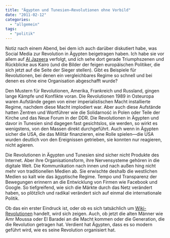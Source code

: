 ```yaml
---
title: "Ägypten und Tunesien—Revolutionen ohne Vorbild"
date: "2011-02-12"
categories: 
  - "allgemein"
tags: 
  - "politik"
---
```


Notiz nach einem Abend, bei dem ich auch darüber diskutiert habe, was Social Media zur Revolution in Ägypten beigetragen haben. Ich habe sie vor allem auf [Al Jazeera](http://english.aljazeera.net/watch_now/ "Al Jazeera English: Live Stream - Watch Now - Al Jazeera English") verfolgt, und ich sehe dort gerade Triumphszenen und Rückblicke aus Kairo (und die Bilder der feigen europäischen Politiker, die sich jetzt auf die Seite der Sieger stellen). Gibt es Beispiele für Revolutionen, bei denen ein vergleichbares Regime so schnell und bei denen es ohne eine Organisation abgeschafft wurde?

Den Mustern für Revolutionen, Amerika, Frankreich und Russland, gingen lange Kämpfe und Konflikte voran. Die Revolutionen 1989 in Osteuropa waren Aufstände gegen von einer imperialistischen Macht installierte Regime, nachdem diese Macht implodiert war. Aber auch diese Aufstände hatten Zentren und Wortführer wie die Solidarność in Polen oder Teile der Kirche und das Neue Forum in der DDR. Die Revolutionen in Ägypten und davor in Tunesien sind dagegen fast gesichtslos, sie werden, so wirkt es wenigstens, von den Massen direkt durchgeführt. Auch wenn in Ägypten sicher die USA, die das Militär finanzieren, eine Rolle spielen—die USA wurden deutlich von den Ereignissen getrieben, sie konnten nur reagieren, nicht agieren.

Die Revolutionen in Ägypten und Tunesien sind sicher nicht Produkte des Internet. Aber ihre Organisationsform, ihre Nervensysteme gehören in die digitale Welt. Die Kommunikation nach innen und nach außen hing nicht mehr von traditionellen Medien ab. Sie erwischte deshalb die westlichen Medien so kalt wie das ägyptische Regime. Tempo und Transparenz der Bewegungen erinnern an die Entwicklung von Firmen wie Facebook und Google. So tiefgreifend, wie sich die Märkte durch das Netz verändert haben, so plötzlich und radikal verändert sich auf einmal die internationale Politik.

Ob das ein erster Eindruck ist, oder ob es sich tatsächlich um [Wiki-Revolutionen](http://freedomwar.org/don-tapscott-wiki-revolution-in-tunisia-lift/ "Don Tapscott, Wiki revolution in Tunisia, LIFT | FreedomWar.ORG") handelt, wird sich zeigen. Auch, ob jetzt die alten Männer wie Amr Moussa oder El Baradei an die Macht kommen oder die Generation, die die Revolution getragen hat. Verdient hat Ägypten, dass es so modern geführt wird, wie es seine Revolution organisiert hat.
